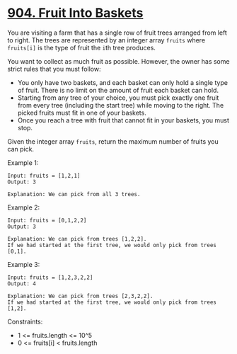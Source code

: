 # [904. Fruit Into Baskets](https://leetcode.com/problems/fruit-into-baskets/description/)

You are visiting a farm that has a single row of fruit trees arranged from left to right. The trees are represented by an integer array `fruits` where `fruits[i]` is the type of fruit the `i`th tree produces.

You want to collect as much fruit as possible. However, the owner has some strict rules that you must follow:

* You only have two baskets, and each basket can only hold a single type of fruit. There is no limit on the amount of fruit each basket can hold.
* Starting from any tree of your choice, you must pick exactly one fruit from every tree (including the start tree) while moving to the right. The picked fruits must fit in one of your baskets.
* Once you reach a tree with fruit that cannot fit in your baskets, you must stop.

Given the integer array `fruits`, return the maximum number of fruits you can pick.

 

Example 1:

    Input: fruits = [1,2,1]
    Output: 3

    Explanation: We can pick from all 3 trees.

Example 2:

    Input: fruits = [0,1,2,2]
    Output: 3

    Explanation: We can pick from trees [1,2,2].
    If we had started at the first tree, we would only pick from trees [0,1].

Example 3:

    Input: fruits = [1,2,3,2,2]
    Output: 4

    Explanation: We can pick from trees [2,3,2,2].
    If we had started at the first tree, we would only pick from trees [1,2].
 

Constraints:

* 1 <= fruits.length <= 10^5
* 0 <= fruits[i] < fruits.length
